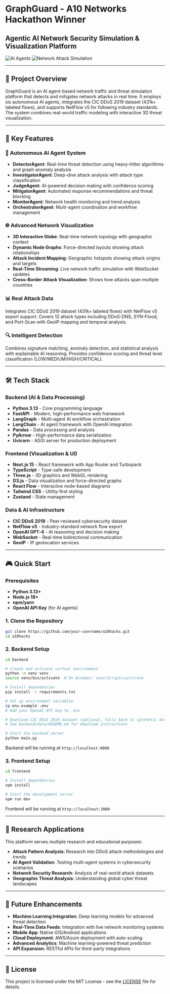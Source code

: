 # GraphGuard - A10 Networks Hackathon Winner

## Agentic AI Network Security Simulation & Visualization Platform

![AI Agents](https://img.shields.io/badge/AI-Agents-blue) ![Network Attack Simulation](https://img.shields.io/badge/Network-Attack%20Simulation-red)

---

## 🎯 Project Overview

GraphGuard is an AI agent-based network traffic and threat simulation platform that detects and mitigates network attacks in real time. It employs six autonomous AI agents, integrates the CIC DDoS 2019 dataset (431k+ labeled flows), and supports NetFlow v5 for following industry standards. The system combines real-world traffic modeling with interactive 3D threat visualization.

---

## 🚀 Key Features

### 🎯 **Autonomous AI Agent System**
- **DetectorAgent**: Real-time threat detection using heavy-hitter algorithms and graph anomaly analysis
- **InvestigatorAgent**: Deep-dive attack analysis with attack type classification
- **JudgeAgent**: AI-powered decision making with confidence scoring
- **MitigatorAgent**: Automated response recommendations and threat blocking
- **MonitorAgent**: Network health monitoring and trend analysis
- **OrchestratorAgent**: Multi-agent coordination and workflow management

### 🌐 **Advanced Network Visualization**
- **3D Interactive Globe**: Real-time network topology with geographic context
- **Dynamic Node Graphs**: Force-directed layouts showing attack relationships
- **Attack Incident Mapping**: Geographic hotspots showing attack origins and targets
- **Real-Time Streaming**: Live network traffic simulation with WebSocket updates
- **Cross-Border Attack Visualization**: Shows how attacks span multiple countries

### 📊 **Real Attack Data**
Integrates CIC DDoS 2019 dataset (431k+ labeled flows) with NetFlow v5 export support. Covers 12 attack types including DDoS-DNS, SYN-Flood, and Port-Scan with GeoIP mapping and temporal analysis.

### 🔍 **Intelligent Detection**
Combines signature matching, anomaly detection, and statistical analysis with explainable AI reasoning. Provides confidence scoring and threat level classification (LOW/MEDIUM/HIGH/CRITICAL).

---

## 🛠️ Tech Stack

### **Backend (AI & Data Processing)**
- **Python 3.13** - Core programming language
- **FastAPI** - Modern, high-performance web framework
- **LangGraph** - Multi-agent AI workflow orchestration
- **LangChain** - AI agent framework with OpenAI integration
- **Pandas** - Data processing and analysis
- **PyArrow** - High-performance data serialization
- **Uvicorn** - ASGI server for production deployment

### **Frontend (Visualization & UI)**
- **Next.js 15** - React framework with App Router and Turbopack
- **TypeScript** - Type-safe development
- **Three.js** - 3D graphics and WebGL rendering
- **D3.js** - Data visualization and force-directed graphs
- **React Flow** - Interactive node-based diagrams
- **Tailwind CSS** - Utility-first styling
- **Zustand** - State management

### **Data & AI Infrastructure**
- **CIC DDoS 2019** - Peer-reviewed cybersecurity dataset
- **NetFlow v5** - Industry-standard network flow export
- **OpenAI GPT-4** - AI reasoning and decision making
- **WebSocket** - Real-time bidirectional communication
- **GeoIP** - IP geolocation services

---

## 🎮 Quick Start

### Prerequisites
- **Python 3.13+**
- **Node.js 18+**
- **npm/yarn**
- **OpenAI API Key** (for AI agents)

### 1. Clone the Repository
```bash
git clone https://github.com/your-username/a10hacks.git
cd a10hacks
```

### 2. Backend Setup
   ```bash
   cd backend

# Create and activate virtual environment
python -m venv venv
   source venv/bin/activate  # On Windows: venv\Scripts\activate

# Install dependencies
   pip install -r requirements.txt

# Set up environment variables
cp env.example .env
# Add your OpenAI API key to .env

# Download CIC DDoS 2019 dataset (optional, falls back to synthetic data)
# See backend/data/README.md for download instructions

# Start the backend server
   python main.py
   ```
   Backend will be running at `http://localhost:8000`

### 3. Frontend Setup
   ```bash
   cd frontend

# Install dependencies
   npm install

# Start the development server
   npm run dev
   ```
   Frontend will be running at `http://localhost:3000`

---

## 🔬 Research Applications

This platform serves multiple research and educational purposes:

- **Attack Pattern Analysis**: Research into DDoS attack methodologies and trends
- **AI Agent Validation**: Testing multi-agent systems in cybersecurity scenarios
- **Network Security Research**: Analysis of real-world attack datasets
- **Geographic Threat Analysis**: Understanding global cyber threat landscapes

---

## 🚀 Future Enhancements

- **Machine Learning Integration**: Deep learning models for advanced threat detection
- **Real-Time Data Feeds**: Integration with live network monitoring systems
- **Mobile App**: Native iOS/Android applications
- **Cloud Deployment**: AWS/Azure deployment with auto-scaling
- **Advanced Analytics**: Machine learning-powered threat prediction
- **API Expansion**: RESTful APIs for third-party integrations

---

## 📄 License

This project is licensed under the MIT License - see the [LICENSE](LICENSE) file for details.

